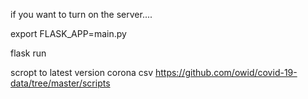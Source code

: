if you want to turn on the server.... 

export FLASK_APP=main.py


flask run

scropt to latest version corona csv 
https://github.com/owid/covid-19-data/tree/master/scripts
